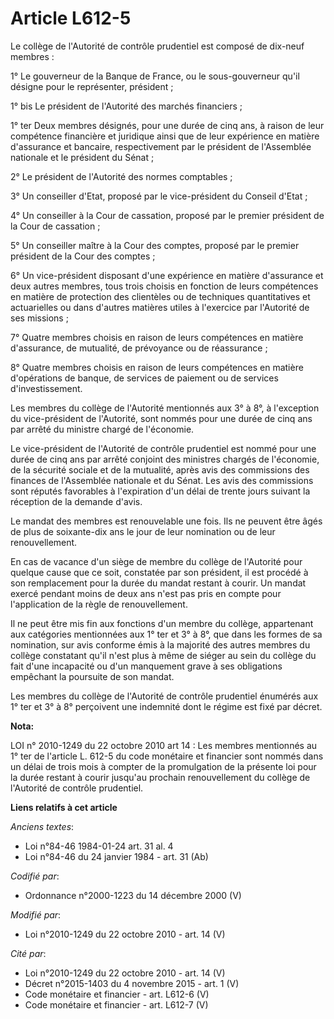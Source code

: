 # Article L612-5

Le collège de l'Autorité de contrôle prudentiel est composé de dix-neuf membres :

1° Le gouverneur de la Banque de France, ou le sous-gouverneur qu'il désigne pour le représenter, président ;

1° bis Le président de l'Autorité des marchés financiers ;

1° ter Deux membres désignés, pour une durée de cinq ans, à raison de leur compétence financière et juridique ainsi que de
leur expérience en matière d'assurance et bancaire, respectivement par le président de l'Assemblée nationale et le président
du Sénat ;

2° Le président de l'Autorité des normes comptables ;

3° Un conseiller d'Etat, proposé par le vice-président du Conseil d'Etat ;

4° Un conseiller à la Cour de cassation, proposé par le premier président de la Cour de cassation ;

5° Un conseiller maître à la Cour des comptes, proposé par le premier président de la Cour des comptes ;

6° Un vice-président disposant d'une expérience en matière d'assurance et deux autres membres, tous trois choisis en fonction
de leurs compétences en matière de protection des clientèles ou de techniques quantitatives et actuarielles ou dans d'autres
matières utiles à l'exercice par l'Autorité de ses missions ;

7° Quatre membres choisis en raison de leurs compétences en matière d'assurance, de mutualité, de prévoyance ou de
réassurance ;

8° Quatre membres choisis en raison de leurs compétences en matière d'opérations de banque, de services de paiement ou de
services d'investissement.

Les membres du collège de l'Autorité mentionnés aux 3° à 8°, à l'exception du vice-président de l'Autorité, sont nommés pour
une durée de cinq ans par arrêté du ministre chargé de l'économie.

Le vice-président de l'Autorité de contrôle prudentiel est nommé pour une durée de cinq ans par arrêté conjoint des ministres
chargés de l'économie, de la sécurité sociale et de la mutualité, après avis des commissions des finances de l'Assemblée
nationale et du Sénat. Les avis des commissions sont réputés favorables à l'expiration d'un délai de trente jours suivant la
réception de la demande d'avis. 

Le mandat des membres est renouvelable une fois. Ils ne peuvent être âgés de plus de soixante-dix ans le jour de leur
nomination ou de leur renouvellement.

En cas de vacance d'un siège de membre du collège de l'Autorité pour quelque cause que ce soit, constatée par son président,
il est procédé à son remplacement pour la durée du mandat restant à courir. Un mandat exercé pendant moins de deux ans n'est
pas pris en compte pour l'application de la règle de renouvellement.

Il ne peut être mis fin aux fonctions d'un membre du collège, appartenant aux catégories mentionnées aux 1° ter et 3° à 8°,
que dans les formes de sa nomination, sur avis conforme émis à la majorité des autres membres du collège constatant qu'il
n'est plus à même de siéger au sein du collège du fait d'une incapacité ou d'un manquement grave à ses obligations empêchant
la poursuite de son mandat.

Les membres du collège de l'Autorité de contrôle prudentiel énumérés aux 1° ter et 3° à 8° perçoivent une indemnité dont le
régime est fixé par décret.

**Nota:**

LOI n° 2010-1249 du 22 octobre 2010 art 14 : Les membres mentionnés au 1° ter de l'article L. 612-5 du code monétaire et
financier sont nommés dans un délai de trois mois à compter de la promulgation de la présente loi pour la durée restant à
courir jusqu'au prochain renouvellement du collège de l'Autorité de contrôle prudentiel.

**Liens relatifs à cet article**

_Anciens textes_:

  - Loi n°84-46 1984-01-24 art. 31 al. 4
  - Loi n°84-46 du 24 janvier 1984 - art. 31 (Ab)

_Codifié par_:

  - Ordonnance n°2000-1223 du 14 décembre 2000 (V)

_Modifié par_:

  - Loi n°2010-1249 du 22 octobre 2010 - art. 14 (V)

_Cité par_:

  - Loi n°2010-1249 du 22 octobre 2010 - art. 14 (V)
  - Décret n°2015-1403 du 4 novembre 2015 - art. 1 (V)
  - Code monétaire et financier - art. L612-6 (V)
  - Code monétaire et financier - art. L612-7 (V)

